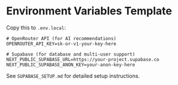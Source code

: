 # Environment Variables Template

Copy this to `.env.local`:

```env
# OpenRouter API (for AI recommendations)
OPENROUTER_API_KEY=sk-or-v1-your-key-here

# Supabase (for database and multi-user support)
NEXT_PUBLIC_SUPABASE_URL=https://your-project.supabase.co
NEXT_PUBLIC_SUPABASE_ANON_KEY=your-anon-key-here
```

See `SUPABASE_SETUP.md` for detailed setup instructions.

